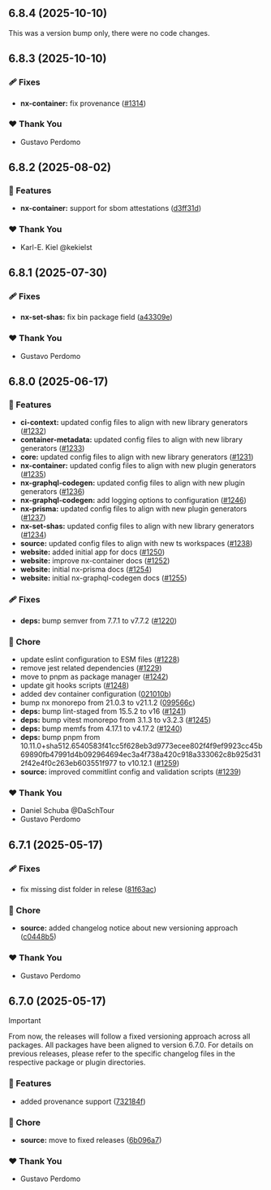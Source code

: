 ## 6.8.4 (2025-10-10)

This was a version bump only, there were no code changes.

## 6.8.3 (2025-10-10)

### 🩹 Fixes

- **nx-container:** fix provenance ([#1314](https://github.com/gperdomor/nx-tools/issues/1314))

### ❤️ Thank You

- Gustavo Perdomo

## 6.8.2 (2025-08-02)

### 🚀 Features

- **nx-container:** support for sbom attestations ([d3ff31d](https://github.com/gperdomor/nx-tools/commit/d3ff31d))

### ❤️ Thank You

- Karl-E. Kiel @kekielst

## 6.8.1 (2025-07-30)

### 🩹 Fixes

- **nx-set-shas:** fix bin package field ([a43309e](https://github.com/gperdomor/nx-tools/commit/a43309e))

### ❤️ Thank You

- Gustavo Perdomo

## 6.8.0 (2025-06-17)

### 🚀 Features

- **ci-context:** updated config files to align with new library generators ([#1232](https://github.com/gperdomor/nx-tools/pull/1232))
- **container-metadata:** updated config files to align with new library generators ([#1233](https://github.com/gperdomor/nx-tools/pull/1233))
- **core:** updated config files to align with new library generators ([#1231](https://github.com/gperdomor/nx-tools/pull/1231))
- **nx-container:** updated config files to align with new plugin generators ([#1235](https://github.com/gperdomor/nx-tools/pull/1235))
- **nx-graphql-codegen:** updated config files to align with new plugin generators ([#1236](https://github.com/gperdomor/nx-tools/pull/1236))
- **nx-graphql-codegen:** add logging options to configuration ([#1246](https://github.com/gperdomor/nx-tools/pull/1246))
- **nx-prisma:** updated config files to align with new plugin generators ([#1237](https://github.com/gperdomor/nx-tools/pull/1237))
- **nx-set-shas:** updated config files to align with new library generators ([#1234](https://github.com/gperdomor/nx-tools/pull/1234))
- **source:** updated config files to align with new ts workspaces ([#1238](https://github.com/gperdomor/nx-tools/pull/1238))
- **website:** added initial app for docs ([#1250](https://github.com/gperdomor/nx-tools/pull/1250))
- **website:** improve nx-container docs ([#1252](https://github.com/gperdomor/nx-tools/pull/1252))
- **website:** initial nx-prisma docs ([#1254](https://github.com/gperdomor/nx-tools/pull/1254))
- **website:** initial nx-graphql-codegen docs ([#1255](https://github.com/gperdomor/nx-tools/pull/1255))

### 🩹 Fixes

- **deps:** bump semver from 7.7.1 to v7.7.2 ([#1220](https://github.com/gperdomor/nx-tools/pull/1220))

### 🏡 Chore

- update eslint configuration to ESM files ([#1228](https://github.com/gperdomor/nx-tools/pull/1228))
- remove jest related dependencies ([#1229](https://github.com/gperdomor/nx-tools/pull/1229))
- move to pnpm as package manager ([#1242](https://github.com/gperdomor/nx-tools/pull/1242))
- update git hooks scripts ([#1248](https://github.com/gperdomor/nx-tools/pull/1248))
- added dev container configuration ([021010b](https://github.com/gperdomor/nx-tools/commit/021010b))
- bump nx monorepo from 21.0.3 to v21.1.2 ([099566c](https://github.com/gperdomor/nx-tools/commit/099566c))
- **deps:** bump lint-staged from 15.5.2 to v16 ([#1241](https://github.com/gperdomor/nx-tools/pull/1241))
- **deps:** bump vitest monorepo from 3.1.3 to v3.2.3 ([#1245](https://github.com/gperdomor/nx-tools/pull/1245))
- **deps:** bump memfs from 4.17.1 to v4.17.2 ([#1240](https://github.com/gperdomor/nx-tools/pull/1240))
- **deps:** bump pnpm from 10.11.0+sha512.6540583f41cc5f628eb3d9773ecee802f4f9ef9923cc45b69890fb47991d4b092964694ec3a4f738a420c918a333062c8b925d312f42e4f0c263eb603551f977 to v10.12.1 ([#1259](https://github.com/gperdomor/nx-tools/pull/1259))
- **source:** improved commitlint config and validation scripts ([#1239](https://github.com/gperdomor/nx-tools/pull/1239))

### ❤️ Thank You

- Daniel Schuba @DaSchTour
- Gustavo Perdomo

## 6.7.1 (2025-05-17)

### 🩹 Fixes

- fix missing dist folder in relese ([81f63ac](https://github.com/gperdomor/nx-tools/commit/81f63ac))

### 🏡 Chore

- **source:** added changelog notice about new versioning approach ([c0448b5](https://github.com/gperdomor/nx-tools/commit/c0448b5))

### ❤️ Thank You

- Gustavo Perdomo

## 6.7.0 (2025-05-17)

> [!IMPORTANT]
> From now, the releases will follow a fixed versioning approach across all packages. All packages have been aligned to version 6.7.0. For details on previous releases, please refer to the specific changelog files in the respective package or plugin directories.

### 🚀 Features

- added provenance support ([732184f](https://github.com/gperdomor/nx-tools/commit/732184f))

### 🏡 Chore

- **source:** move to fixed releases ([6b096a7](https://github.com/gperdomor/nx-tools/commit/6b096a7))

### ❤️ Thank You

- Gustavo Perdomo
